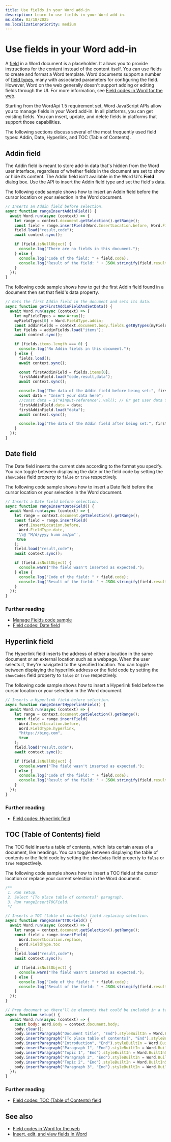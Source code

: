 ```yaml
---
title: Use fields in your Word add-in
description: Learn to use fields in your Word add-in.
ms.date: 03/18/2025
ms.localizationpriority: medium
---
```


# Use fields in your Word add-in

A [field](https://support.microsoft.com/office/c429bbb0-8669-48a7-bd24-bab6ba6b06bb) in a Word document is a placeholder. It allows you to provide instructions for the content instead of the content itself. You can use fields to create and format a Word template. Word documents support a number of [field types](https://support.microsoft.com/office/1ad6d91a-55a7-4a8d-b535-cf7888659a51), many with associated parameters for configuring the field. However, Word on the web generally doesn't support adding or editing fields through the UI. For more information, see [Field codes in Word for the web](https://support.microsoft.com/office/d8f46094-13c3-4966-98c3-259748f3caf1).

Starting from the WordApi 1.5 requirement set, Word JavaScript APIs allow you to manage fields in your Word add-in. In all platforms, you can get existing fields. You can insert, update, and delete fields in platforms that support those capabilities.

The following sections discuss several of the most frequently used field types: Addin, Date, Hyperlink, and TOC (Table of Contents).

## Addin field

The Addin field is meant to store add-in data that's hidden from the Word user interface, regardless of whether fields in the document are set to show or hide its content. The Addin field isn't available in the Word UI's **Field** dialog box. Use the API to insert the Addin field type and set the field's data.

The following code sample shows how to insert an Addin field before the cursor location or your selection in the Word document.

```javascript
// Inserts an Addin field before selection.
async function rangeInsertAddinField() {
  await Word.run(async (context) => {
    let range = context.document.getSelection().getRange();
    const field = range.insertField(Word.InsertLocation.before, Word.FieldType.addin);
    field.load("result,code");
    await context.sync();

    if (field.isNullObject) {
      console.log("There are no fields in this document.");
    } else {
      console.log("Code of the field: " + field.code);
      console.log("Result of the field: " + JSON.stringify(field.result));
    }
  });
}
```

The following code sample shows how to get the first Addin field found in a document then set that field's data property.

```javascript
// Gets the first Addin field in the document and sets its data.
async function getFirstAddinFieldAndSetData() {
  await Word.run(async (context) => {
    let myFieldTypes = new Array();
    myFieldTypes[0] = Word.FieldType.addin;
    const addinFields = context.document.body.fields.getByTypes(myFieldTypes);
    let fields = addinFields.load("items");
    await context.sync();

    if (fields.items.length === 0) {
      console.log("No Addin fields in this document.");
    } else {
      fields.load();
      await context.sync();

      const firstAddinField = fields.items[0];
      firstAddinField.load("code,result,data");
      await context.sync();

      console.log("The data of the Addin field before being set:", firstAddinField.data);
      const data = "Insert your data here";
      //const data = $("#input-reference").val(); // Or get user data from your add-in's UI.
      firstAddinField.data = data;
      firstAddinField.load("data");
      await context.sync();

      console.log("The data of the Addin field after being set:", firstAddinField.data);
    }
  });
}
```

## Date field

The Date field inserts the current date according to the format you specify. You can toggle between displaying the date or the field code by setting the `showCodes` field property to `false` or `true` respectively.

The following code sample shows how to insert a Date field before the cursor location or your selection in the Word document.

```javascript
// Inserts a Date field before selection.
async function rangeInsertDateField() {
  await Word.run(async (context) => {
    let range = context.document.getSelection().getRange();
    const field = range.insertField(
      Word.InsertLocation.before,
      Word.FieldType.date,
     '\\@ "M/d/yyyy h:mm am/pm"',
     true
    );
    field.load("result,code");
    await context.sync();

    if (field.isNullObject) {
      console.warn("The field wasn't inserted as expected.");
    } else {
      console.log("Code of the field: " + field.code);
      console.log("Result of the field: " + JSON.stringify(field.result));
    }
  });
}
```

### Further reading

- [Manage Fields code sample](https://github.com/OfficeDev/office-js-snippets/blob/prod/samples/word/50-document/manage-fields.yaml)
- [Field codes: Date field](https://support.microsoft.com/office/d0c7e1f1-a66a-4b02-a3f4-1a1c56891306)

## Hyperlink field

The Hyperlink field inserts the address of either a location in the same document or an external location such as a webpage. When the user selects it, they're navigated to the specified location. You can toggle between displaying the hyperlink address or the field code by setting the `showCodes` field property to `false` or `true` respectively.

The following code sample shows how to insert a Hyperlink field before the cursor location or your selection in the Word document.

```javascript
// Inserts a Hyperlink field before selection.
async function rangeInsertHyperlinkField() {
  await Word.run(async (context) => {
    let range = context.document.getSelection().getRange();
    const field = range.insertField(
      Word.InsertLocation.before,
      Word.FieldType.hyperlink,
      "https://bing.com",
      true
    );
    field.load("result,code");
    await context.sync();

    if (field.isNullObject) {
      console.warn("The field wasn't inserted as expected.");
    } else {
      console.log("Code of the field: " + field.code);
      console.log("Result of the field: " + JSON.stringify(field.result));
    }
  });
}
```

### Further reading

- [Field codes: Hyperlink field](https://support.microsoft.com/office/864f8577-eb2a-4e55-8c90-40631748ef53)

## TOC (Table of Contents) field

The TOC field inserts a table of contents, which lists certain areas of a document, like headings. You can toggle between displaying the table of contents or the field code by setting the `showCodes` field property to `false` or `true` respectively.

The following code sample shows how to insert a TOC field at the cursor location or replace your current selection in the Word document.

```javascript
/**
 1. Run setup.
 2. Select "[To place table of contents]" paragraph.
 3. Run rangeInsertTOCField.
 */

// Inserts a TOC (table of contents) field replacing selection.
async function rangeInsertTOCField() {
  await Word.run(async (context) => {
    let range = context.document.getSelection().getRange();
    const field = range.insertField(
      Word.InsertLocation.replace,
      Word.FieldType.toc
    );
    field.load("result,code");
    await context.sync();

    if (field.isNullObject) {
      console.warn("The field wasn't inserted as expected.");
    } else {
      console.log("Code of the field: " + field.code);
      console.log("Result of the field: " + JSON.stringify(field.result));
    }
  });
}

// Prep document so there'll be elements that could be included in a table of contents.
async function setup() {
  await Word.run(async (context) => {
    const body: Word.Body = context.document.body;
    body.clear();
    body.insertParagraph("Document title", "End").styleBuiltIn = Word.BuiltInStyleName.title;
    body.insertParagraph("[To place table of contents]", "End").styleBuiltIn = Word.BuiltInStyleName.normal;
    body.insertParagraph("Introduction", "End").styleBuiltIn = Word.BuiltInStyleName.heading1;
    body.insertParagraph("Paragraph 1", "End").styleBuiltIn = Word.BuiltInStyleName.normal;
    body.insertParagraph("Topic 1", "End").styleBuiltIn = Word.BuiltInStyleName.heading1;
    body.insertParagraph("Paragraph 2", "End").styleBuiltIn = Word.BuiltInStyleName.normal;
    body.insertParagraph("Topic 2", "End").styleBuiltIn = Word.BuiltInStyleName.heading1;
    body.insertParagraph("Paragraph 3", "End").styleBuiltIn = Word.BuiltInStyleName.normal;
  });
}
```

### Further reading

- [Field codes: TOC (Table of Contents) field](https://support.microsoft.com/office/1f538bc4-60e6-4854-9f64-67754d78d05c)

## See also

- [Field codes in Word for the web](https://support.microsoft.com/office/d8f46094-13c3-4966-98c3-259748f3caf1)
- [Insert, edit, and view fields in Word](https://support.microsoft.com/office/c429bbb0-8669-48a7-bd24-bab6ba6b06bb)
